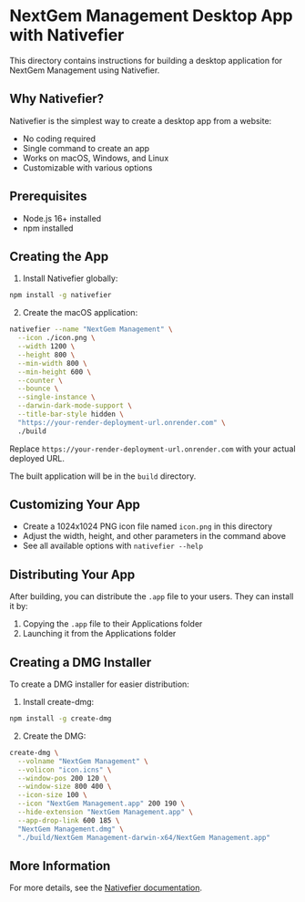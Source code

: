 # NextGem Management Desktop App with Nativefier

This directory contains instructions for building a desktop application for NextGem Management using Nativefier.

## Why Nativefier?

Nativefier is the simplest way to create a desktop app from a website:
- No coding required
- Single command to create an app
- Works on macOS, Windows, and Linux
- Customizable with various options

## Prerequisites

- Node.js 16+ installed
- npm installed

## Creating the App

1. Install Nativefier globally:
```bash
npm install -g nativefier
```

2. Create the macOS application:
```bash
nativefier --name "NextGem Management" \
  --icon ./icon.png \
  --width 1200 \
  --height 800 \
  --min-width 800 \
  --min-height 600 \
  --counter \
  --bounce \
  --single-instance \
  --darwin-dark-mode-support \
  --title-bar-style hidden \
  "https://your-render-deployment-url.onrender.com" \
  ./build
```

Replace `https://your-render-deployment-url.onrender.com` with your actual deployed URL.

The built application will be in the `build` directory.

## Customizing Your App

- Create a 1024x1024 PNG icon file named `icon.png` in this directory
- Adjust the width, height, and other parameters in the command above
- See all available options with `nativefier --help`

## Distributing Your App

After building, you can distribute the `.app` file to your users. They can install it by:

1. Copying the `.app` file to their Applications folder
2. Launching it from the Applications folder

## Creating a DMG Installer

To create a DMG installer for easier distribution:

1. Install create-dmg:
```bash
npm install -g create-dmg
```

2. Create the DMG:
```bash
create-dmg \
  --volname "NextGem Management" \
  --volicon "icon.icns" \
  --window-pos 200 120 \
  --window-size 800 400 \
  --icon-size 100 \
  --icon "NextGem Management.app" 200 190 \
  --hide-extension "NextGem Management.app" \
  --app-drop-link 600 185 \
  "NextGem Management.dmg" \
  "./build/NextGem Management-darwin-x64/NextGem Management.app"
```

## More Information

For more details, see the [Nativefier documentation](https://github.com/nativefier/nativefier). 